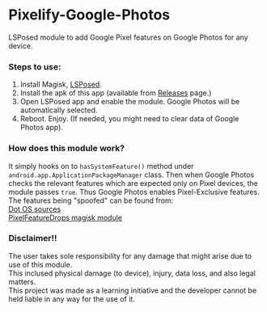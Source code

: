 # Pixelify-Google-Photos
LSPosed module to add Google Pixel features on Google Photos for any device.

### Steps to use:
1. Install Magisk, [LSPosed](https://github.com/LSPosed/LSPosed).  
2. Install the apk of this app (available from [Releases](https://github.com/BaltiApps/Pixelify-Google-Photos/releases) page.)  
3. Open LSPosed app and enable the module. Google Photos will be automatically selected.  
4. Reboot. Enjoy. (If needed, you might need to clear data of Google Photos app).  

### How does this module work?
It simply hooks on to `hasSystemFeature()` method under `android.app.ApplicationPackageManager` class. 
Then when Google Photos checks the relevant features which are expected only on Pixel devices, the module passes `true`. 
Thus Google Photos enables Pixel-Exclusive features.  
The features being "spoofed" can be found from:  
[Dot OS sources](https://github.com/DotOS/android_vendor_dot/blob/55f1c26bb6dbb1175d96cf538ae113618caf7d06/prebuilt/common/etc/pixel_2016_exclusive.xml)  
[PixelFeatureDrops magisk module](https://github.com/ayush5harma/PixelFeatureDrops/tree/master/system/etc/sysconfig)  

### Disclaimer!!
The user takes sole responsibility for any damage that might arise due to use of this module.  
This inclused physical damage (to device), injury, data loss, and also legal matters.  
This project was made as a learning initiative and the developer cannot be held liable in any way for the use of it.
